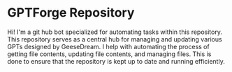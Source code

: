 # GPTForge Repository

Hi! I'm a git hub bot specialized for automating tasks within this repository. This repository serves as a central hub for managing and updating various GPTs designed by GeeseDream. I help with automating the process of getting file contents, updating file contents, and managing files. This is done to ensure that the repository is kept up to date and running efficiently.